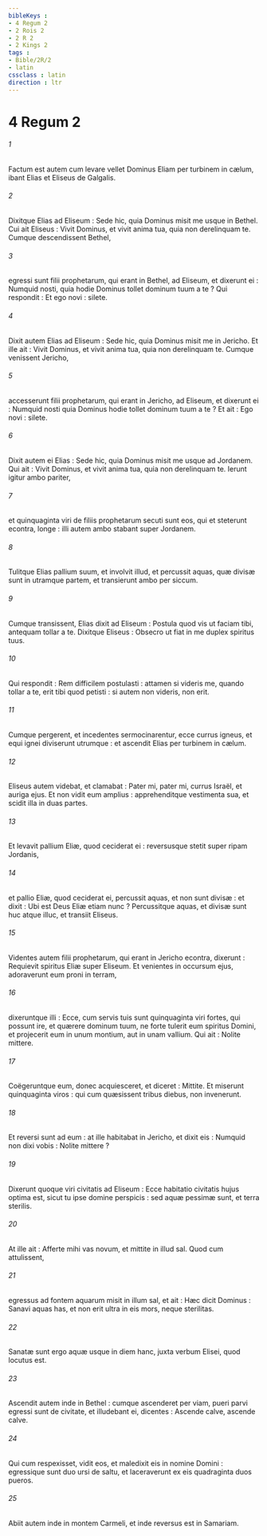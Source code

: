 ```yaml
---
bibleKeys : 
- 4 Regum 2
- 2 Rois 2
- 2 R 2
- 2 Kings 2
tags : 
- Bible/2R/2
- latin
cssclass : latin
direction : ltr
---
```


# 4 Regum 2

###### 1
Factum est autem cum levare vellet Dominus Eliam per turbinem in cælum, ibant Elias et Eliseus de Galgalis.
###### 2
Dixitque Elias ad Eliseum : Sede hic, quia Dominus misit me usque in Bethel. Cui ait Eliseus : Vivit Dominus, et vivit anima tua, quia non derelinquam te. Cumque descendissent Bethel,
###### 3
egressi sunt filii prophetarum, qui erant in Bethel, ad Eliseum, et dixerunt ei : Numquid nosti, quia hodie Dominus tollet dominum tuum a te ? Qui respondit : Et ego novi : silete.
###### 4
Dixit autem Elias ad Eliseum : Sede hic, quia Dominus misit me in Jericho. Et ille ait : Vivit Dominus, et vivit anima tua, quia non derelinquam te. Cumque venissent Jericho,
###### 5
accesserunt filii prophetarum, qui erant in Jericho, ad Eliseum, et dixerunt ei : Numquid nosti quia Dominus hodie tollet dominum tuum a te ? Et ait : Ego novi : silete.
###### 6
Dixit autem ei Elias : Sede hic, quia Dominus misit me usque ad Jordanem. Qui ait : Vivit Dominus, et vivit anima tua, quia non derelinquam te. Ierunt igitur ambo pariter,
###### 7
et quinquaginta viri de filiis prophetarum secuti sunt eos, qui et steterunt econtra, longe : illi autem ambo stabant super Jordanem.
###### 8
Tulitque Elias pallium suum, et involvit illud, et percussit aquas, quæ divisæ sunt in utramque partem, et transierunt ambo per siccum.
###### 9
Cumque transissent, Elias dixit ad Eliseum : Postula quod vis ut faciam tibi, antequam tollar a te. Dixitque Eliseus : Obsecro ut fiat in me duplex spiritus tuus.
###### 10
Qui respondit : Rem difficilem postulasti : attamen si videris me, quando tollar a te, erit tibi quod petisti : si autem non videris, non erit.
###### 11
Cumque pergerent, et incedentes sermocinarentur, ecce currus igneus, et equi ignei diviserunt utrumque : et ascendit Elias per turbinem in cælum.
###### 12
Eliseus autem videbat, et clamabat : Pater mi, pater mi, currus Israël, et auriga ejus. Et non vidit eum amplius : apprehenditque vestimenta sua, et scidit illa in duas partes.
###### 13
Et levavit pallium Eliæ, quod ceciderat ei : reversusque stetit super ripam Jordanis,
###### 14
et pallio Eliæ, quod ceciderat ei, percussit aquas, et non sunt divisæ : et dixit : Ubi est Deus Eliæ etiam nunc ? Percussitque aquas, et divisæ sunt huc atque illuc, et transiit Eliseus.
###### 15
Videntes autem filii prophetarum, qui erant in Jericho econtra, dixerunt : Requievit spiritus Eliæ super Eliseum. Et venientes in occursum ejus, adoraverunt eum proni in terram,
###### 16
dixeruntque illi : Ecce, cum servis tuis sunt quinquaginta viri fortes, qui possunt ire, et quærere dominum tuum, ne forte tulerit eum spiritus Domini, et projecerit eum in unum montium, aut in unam vallium. Qui ait : Nolite mittere.
###### 17
Coëgeruntque eum, donec acquiesceret, et diceret : Mittite. Et miserunt quinquaginta viros : qui cum quæsissent tribus diebus, non invenerunt.
###### 18
Et reversi sunt ad eum : at ille habitabat in Jericho, et dixit eis : Numquid non dixi vobis : Nolite mittere ?
###### 19
Dixerunt quoque viri civitatis ad Eliseum : Ecce habitatio civitatis hujus optima est, sicut tu ipse domine perspicis : sed aquæ pessimæ sunt, et terra sterilis.
###### 20
At ille ait : Afferte mihi vas novum, et mittite in illud sal. Quod cum attulissent,
###### 21
egressus ad fontem aquarum misit in illum sal, et ait : Hæc dicit Dominus : Sanavi aquas has, et non erit ultra in eis mors, neque sterilitas.
###### 22
Sanatæ sunt ergo aquæ usque in diem hanc, juxta verbum Elisei, quod locutus est.
###### 23
Ascendit autem inde in Bethel : cumque ascenderet per viam, pueri parvi egressi sunt de civitate, et illudebant ei, dicentes : Ascende calve, ascende calve.
###### 24
Qui cum respexisset, vidit eos, et maledixit eis in nomine Domini : egressique sunt duo ursi de saltu, et laceraverunt ex eis quadraginta duos pueros.
###### 25
Abiit autem inde in montem Carmeli, et inde reversus est in Samariam.
